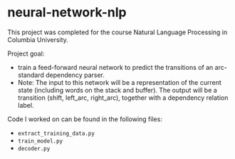 # neural-network-nlp

This project was completed for the course Natural Language Processing in Columbia University.

Project goal: 
- train a feed-forward neural network to predict the transitions of an arc-standard dependency parser.
- Note: The input to this network will be a representation of the current state (including words on the stack and buffer). The output will be a transition (shift, left_arc, right_arc), together with a dependency relation label.

Code I worked on can be found in the following files:
- `extract_training_data.py`
- `train_model.py`
- `decoder.py`
